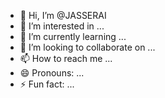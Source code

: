 - 👋 Hi, I’m @JASSERAI
- 👀 I’m interested in ...
- 🌱 I’m currently learning ...
- 💞️ I’m looking to collaborate on ...
- 📫 How to reach me ...
- 😄 Pronouns: ...
- ⚡ Fun fact: ...

<!---
JASSERAI/JASSERAI is a ✨ special ✨ repository because its `README.md` (this file) appears on your GitHub profile.
You can click the Preview link to take a look at your changes.
--->
